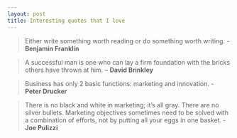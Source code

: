 ```yaml
---
layout: post
title: Interesting quotes that I love
---
```


> Either write something worth reading or do something worth writing. - **Benjamin Franklin**

> A successful man is one who can lay a firm foundation with the bricks others have thrown at him. – **David Brinkley**

> Business has only 2 basic functions: marketing and innovation. - **Peter Drucker**

> There is no black and white in marketing; it’s all gray. There are no silver bullets. Marketing objectives sometimes need to be solved with a combination of efforts, not by putting all your eggs in one basket. - **Joe Pulizzi**